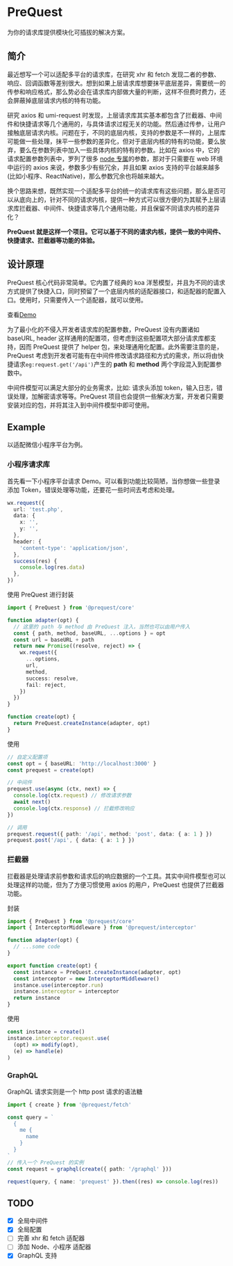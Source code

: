 # PreQuest

为你的请求库提供模块化可插拔的解决方案。

## 简介

最近想写一个可以适配多平台的请求库，在研究 xhr 和 fetch 发现二者的参数、响应、回调函数等差别很大。想到如果上层请求库想要抹平底层差异，需要统一的传参和响应格式，那么势必会在请求库内部做大量的判断，这样不但费时费力，还会屏蔽掉底层请求内核的特有功能。

研究 axios 和 umi-request 时发现，上层请求库其实基本都包含了拦截器、中间件和快捷请求等几个通用的，与具体请求过程无关的功能。然后通过传参，让用户接触底层请求内核。问题在于，不同的底层内核，支持的参数是不一样的，上层库可能做一些处理，抹平一些参数的差异化，但对于底层内核的特有的功能，要么放弃，要么在参数列表中加入一些具体内核的特有的参数。比如在 axios 中，它的请求配置参数列表中，罗列了很多 [node 专属](https://axios-http.com/docs/req_config)的参数，那对于只需要在 web 环境中运行的 axios 来说，参数多少有些冗余，并且如果 axios 支持的平台越来越多(比如小程序、ReactNative)，那么参数冗余也将越来越大。

换个思路来想，既然实现一个适配多平台的统一的请求库有这些问题，那么是否可以从底向上的，针对不同的请求内核，提供一种方式可以很方便的为其赋予上层请求库拦截器、中间件、快捷请求等几个通用功能，并且保留不同请求内核的差异化？

**PreQuest 就是这样一个项目。它可以基于不同的请求内核，提供一致的中间件、快捷请求、拦截器等功能的体验。**

## 设计原理

PreQuest 核心代码非常简单。它内置了经典的 koa 洋葱模型，并且为不同的请求方式提供了快捷入口，同时预留了一个底层内核的适配器接口，和适配器的配置入口。使用时，只需要传入一个适配器，就可以使用。

查看[Demo](#Example)

为了最小化的不侵入开发者请求库的配置参数，PreQuest 没有内置诸如 baseURL, header 这样通用的配置项，但考虑到这些配置项大部分请求库都支持，因而 PreQuest 提供了 helper 包，来处理通用化配置。此外需要注意的是，PreQuest 考虑到开发者可能有在中间件修改请求路径和方式的需求，所以将由快捷请求`eg:request.get('/api')`产生的 **path** 和 **method** 两个字段混入到配置参数中。

中间件模型可以满足大部分的业务需求，比如: 请求头添加 token，输入日志，错误处理，加解密请求等等。PreQuest 项目也会提供一些解决方案，开发者只需要安装对应的包，并将其注入到中间件模型中即可使用。

## Example

以适配微信小程序平台为例。

### 小程序请求库

首先看一下小程序平台请求 Demo。可以看到功能比较简陋，当你想做一些登录添加 Token，错误处理等功能，还要花一些时间去考虑和处理。

```ts
wx.request({
  url: 'test.php',
  data: {
    x: '',
    y: '',
  },
  header: {
    'content-type': 'application/json',
  },
  success(res) {
    console.log(res.data)
  },
})
```

使用 PreQuest 进行封装

```ts
import { PreQuest } from '@prequest/core'

function adapter(opt) {
  // 这里的 path 与 method 由 PreQuest 注入，当然也可以由用户传入
  const { path, method, baseURL, ...options } = opt
  const url = baseURL + path
  return new Promise((resolve, reject) => {
    wx.request({
      ...options,
      url,
      method,
      success: resolve,
      fail: reject,
    })
  })
}

function create(opt) {
  return PreQuest.createInstance(adapter, opt)
}
```

使用

```ts
// 自定义配置项
const opt = { baseURL: 'http://localhost:3000' }
const prequest = create(opt)

// 中间件
prequest.use(async (ctx, next) => {
  console.log(ctx.request) // 修改请求参数
  await next()
  console.log(ctx.response) // 拦截修改响应
})

// 调用
prequest.request({ path: '/api', method: 'post', data: { a: 1 } })
prequest.post('/api', { data: { a: 1 } })
```

### 拦截器

拦截器是处理请求前参数和请求后的响应数据的一个工具。其实中间件模型也可以处理这样的功能，但为了方便习惯使用 axios 的用户，PreQuest 也提供了拦截器功能。

封装

```ts
import { PreQuest } from '@prequest/core'
import { InterceptorMiddleware } from '@prequest/interceptor'

function adapter(opt) {
  // ...some code
}

export function create(opt) {
  const instance = PreQuest.createInstance(adapter, opt)
  const interceptor = new InterceptorMiddleware()
  instance.use(interceptor.run)
  instance.interceptor = interceptor
  return instance
}
```

使用

```ts
const instance = create()
instance.interceptor.request.use(
  (opt) => modify(opt),
  (e) => handle(e)
)
```

### GraphQL

GraphQL 请求实则是一个 http post 请求的语法糖

```ts
import { create } from '@prequest/fetch'

const query = `
  {
    me {
      name
    }
  }
`
// 传入一个 PreQuest 的实例
const request = graphql(create({ path: '/graphql' }))

request(query, { name: 'prequest' }).then((res) => console.log(res))
```

## TODO

- [x] 全局中间件
- [x] 全局配置
- [ ] 完善 xhr 和 fetch 适配器
- [ ] 添加 Node、小程序 适配器
- [x] GraphQL 支持

